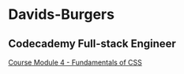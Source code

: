 # Davids-Burgers
## Codecademy Full-stack Engineer 

[Course Module 4 - Fundamentals of CSS](https://www.codecademy.com/paths/full-stack-engineer-career-path/tracks/fscp-22-fundamentals-of-css/modules/wdcp-22-learn-css-the-box-model/projects/box-model-on)
